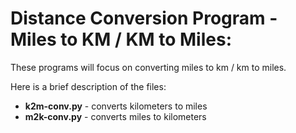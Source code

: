 <h1>Distance Conversion Program - Miles to KM / KM to Miles:</h1>
<p>These programs will focus on converting miles to km / km to miles.</p>
<p>Here is a brief description of the files:</p>
<ul>
    <li><b>k2m-conv.py</b> - converts kilometers to miles</li>
    <li><b>m2k-conv.py</b> - converts miles to kilometers</li>
</ul>